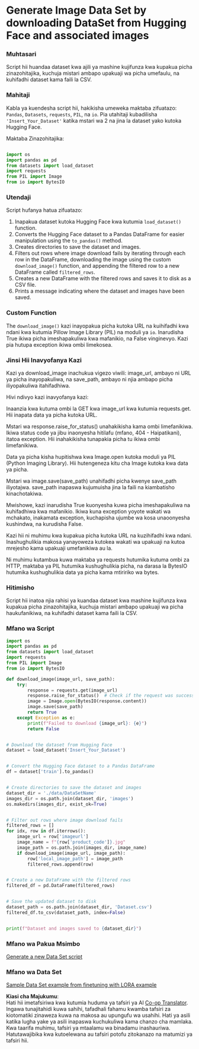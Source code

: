 <!--
CO_OP_TRANSLATOR_METADATA:
{
  "original_hash": "3cd0b727945d57998f1096763df56a84",
  "translation_date": "2025-05-09T20:26:17+00:00",
  "source_file": "md/03.FineTuning/CreatingSampleData.md",
  "language_code": "sw"
}
-->
# Generate Image Data Set by downloading DataSet from Hugging Face and associated images


### Muhtasari

Script hii huandaa dataset kwa ajili ya mashine kujifunza kwa kupakua picha zinazohitajika, kuchuja mistari ambapo upakuaji wa picha umefaulu, na kuhifadhi dataset kama faili la CSV.

### Mahitaji

Kabla ya kuendesha script hii, hakikisha umeweka maktaba zifuatazo: `Pandas`, `Datasets`, `requests`, `PIL`, na `io`. Pia utahitaji kubadilisha `'Insert_Your_Dataset'` katika mstari wa 2 na jina la dataset yako kutoka Hugging Face.

Maktaba Zinazohitajika:

```python

import os
import pandas as pd
from datasets import load_dataset
import requests
from PIL import Image
from io import BytesIO
```

### Utendaji

Script hufanya hatua zifuatazo:

1. Inapakua dataset kutoka Hugging Face kwa kutumia `load_dataset()` function.
2. Converts the Hugging Face dataset to a Pandas DataFrame for easier manipulation using the `to_pandas()` method.
3. Creates directories to save the dataset and images.
4. Filters out rows where image download fails by iterating through each row in the DataFrame, downloading the image using the custom `download_image()` function, and appending the filtered row to a new DataFrame called `filtered_rows`.
5. Creates a new DataFrame with the filtered rows and saves it to disk as a CSV file.
6. Prints a message indicating where the dataset and images have been saved.

### Custom Function

The `download_image()` kazi inayopakua picha kutoka URL na kuihifadhi kwa ndani kwa kutumia Pillow Image Library (PIL) na moduli ya `io`. Inarudisha True ikiwa picha imeshapakuliwa kwa mafanikio, na False vinginevyo. Kazi pia hutupa exception ikiwa ombi limekosea.

### Jinsi Hii Inavyofanya Kazi

Kazi ya download_image inachukua vigezo viwili: image_url, ambayo ni URL ya picha inayopakuliwa, na save_path, ambayo ni njia ambapo picha iliyopakuliwa itahifadhiwa.

Hivi ndivyo kazi inavyofanya kazi:

Inaanzia kwa kutuma ombi la GET kwa image_url kwa kutumia requests.get. Hii inapata data ya picha kutoka URL.

Mstari wa response.raise_for_status() unahakikisha kama ombi limefanikiwa. Ikiwa status code ya jibu inaonyesha hitilafu (mfano, 404 - Haipatikani), itatoa exception. Hii inahakikisha tunapakia picha tu ikiwa ombi limefanikiwa.

Data ya picha kisha hupitishwa kwa Image.open kutoka moduli ya PIL (Python Imaging Library). Hii hutengeneza kitu cha Image kutoka kwa data ya picha.

Mstari wa image.save(save_path) unahifadhi picha kwenye save_path iliyotajwa. save_path inapaswa kujumuisha jina la faili na kiambatisho kinachotakiwa.

Mwishowe, kazi inarudisha True kuonyesha kuwa picha imeshapakuliwa na kuhifadhiwa kwa mafanikio. Ikiwa kuna exception yoyote wakati wa mchakato, inakamata exception, kuchapisha ujumbe wa kosa unaoonyesha kushindwa, na kurudisha False.

Kazi hii ni muhimu kwa kupakua picha kutoka URL na kuzihifadhi kwa ndani. Inashughulikia makosa yanayoweza kutokea wakati wa upakuaji na kutoa mrejesho kama upakuaji umefanikiwa au la.

Ni muhimu kutambua kuwa maktaba ya requests hutumika kutuma ombi za HTTP, maktaba ya PIL hutumika kushughulikia picha, na darasa la BytesIO hutumika kushughulikia data ya picha kama mtiririko wa bytes.


### Hitimisho

Script hii inatoa njia rahisi ya kuandaa dataset kwa mashine kujifunza kwa kupakua picha zinazohitajika, kuchuja mistari ambapo upakuaji wa picha haukufanikiwa, na kuhifadhi dataset kama faili la CSV.

### Mfano wa Script

```python
import os
import pandas as pd
from datasets import load_dataset
import requests
from PIL import Image
from io import BytesIO

def download_image(image_url, save_path):
    try:
        response = requests.get(image_url)
        response.raise_for_status()  # Check if the request was successful
        image = Image.open(BytesIO(response.content))
        image.save(save_path)
        return True
    except Exception as e:
        print(f"Failed to download {image_url}: {e}")
        return False


# Download the dataset from Hugging Face
dataset = load_dataset('Insert_Your_Dataset')


# Convert the Hugging Face dataset to a Pandas DataFrame
df = dataset['train'].to_pandas()


# Create directories to save the dataset and images
dataset_dir = './data/DataSetName'
images_dir = os.path.join(dataset_dir, 'images')
os.makedirs(images_dir, exist_ok=True)


# Filter out rows where image download fails
filtered_rows = []
for idx, row in df.iterrows():
    image_url = row['imageurl']
    image_name = f"{row['product_code']}.jpg"
    image_path = os.path.join(images_dir, image_name)
    if download_image(image_url, image_path):
        row['local_image_path'] = image_path
        filtered_rows.append(row)


# Create a new DataFrame with the filtered rows
filtered_df = pd.DataFrame(filtered_rows)


# Save the updated dataset to disk
dataset_path = os.path.join(dataset_dir, 'Dataset.csv')
filtered_df.to_csv(dataset_path, index=False)


print(f"Dataset and images saved to {dataset_dir}")
```

### Mfano wa Pakua Msimbo  
[Generate a new Data Set script](../../../../code/04.Finetuning/generate_dataset.py)

### Mfano wa Data Set  
[Sample Data Set example from finetuning with LORA example](../../../../code/04.Finetuning/olive-ort-example/dataset/dataset-classification.json)

**Kiasi cha Majukumu**:  
Hati hii imetafsiriwa kwa kutumia huduma ya tafsiri ya AI [Co-op Translator](https://github.com/Azure/co-op-translator). Ingawa tunajitahidi kuwa sahihi, tafadhali fahamu kwamba tafsiri za kiotomatiki zinaweza kuwa na makosa au upungufu wa usahihi. Hati ya asili katika lugha yake ya asili inapaswa kuchukuliwa kama chanzo cha mamlaka. Kwa taarifa muhimu, tafsiri ya mtaalamu wa binadamu inashauriwa. Hatutawajibika kwa kutoelewana au tafsiri potofu zitokanazo na matumizi ya tafsiri hii.